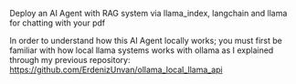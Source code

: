 Deploy an AI Agent with RAG system via llama_index, langchain and llama for chatting with your pdf

In order to understand how this AI Agent locally works; you must first be familiar with how local llama systems works with ollama as I explained through my previous repository: https://github.com/ErdenizUnvan/ollama_local_llama_api    
